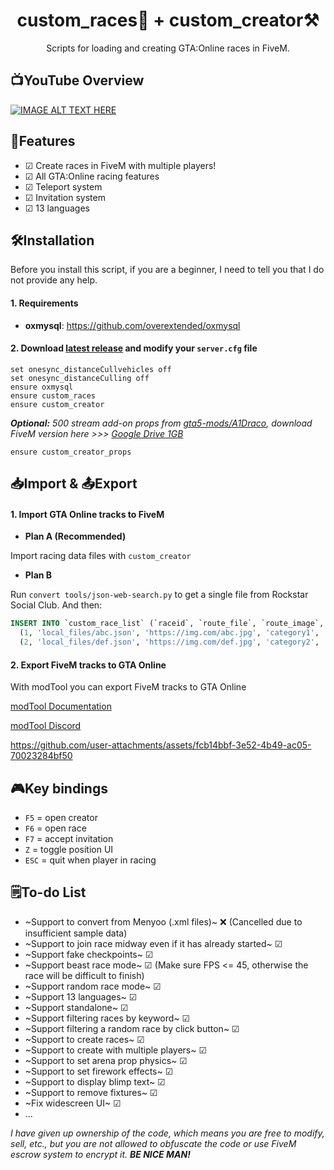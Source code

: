 <h1 align="center">
custom_races🏁 + custom_creator⚒️
</h1>
<p align="center">
Scripts for loading and creating GTA:Online races in FiveM.
</p>

## 📺YouTube Overview
[![IMAGE ALT TEXT HERE](https://i.ytimg.com/vi/wBwX8a3b1YY/maxresdefault.jpg)](https://www.youtube.com/watch?v=wBwX8a3b1YY)

## 🤖Features
- ☑ Create races in FiveM with multiple players!
- ☑ All GTA:Online racing features
- ☑ Teleport system
- ☑ Invitation system
- ☑ 13 languages

## 🛠️Installation
Before you install this script, if you are a beginner, I need to tell you that I do not provide any help.

#### 1. Requirements
- **oxmysql**: https://github.com/overextended/oxmysql

#### 2. Download [latest release](https://github.com/taoletsgo/custom_races/releases) and modify your `server.cfg` file
```
set onesync_distanceCullvehicles off
set onesync_distanceCulling off
ensure oxmysql
ensure custom_races
ensure custom_creator
```

_**Optional:** 500 stream add-on props from [gta5-mods/A1Draco](https://www.gta5-mods.com/tools/increased-props-add-on), download FiveM version here >>> [Google Drive 1GB](https://drive.google.com/file/d/1bEcgqjccRhoXV0uHHX2lJZfKZuktmxha/view?usp=sharing)_

```
ensure custom_creator_props
```

## 📥Import & 📤Export

#### 1. Import GTA Online tracks to FiveM
- **Plan A (Recommended)**

Import racing data files with `custom_creator`

- **Plan B**

Run `convert tools/json-web-search.py` to get a single file from Rockstar Social Club. And then:

```sql
INSERT INTO `custom_race_list` (`raceid`, `route_file`, `route_image`, `category`, `besttimes`) VALUES
  (1, 'local_files/abc.json', 'https://img.com/abc.jpg', 'category1', '[]'),
  (2, 'local_files/def.json', 'https://img.com/def.jpg', 'category2', '[]');
```

#### 2. Export FiveM tracks to GTA Online
With modTool you can export FiveM tracks to GTA Online

[modTool Documentation](https://oleg52.github.io/ModToolDocs/)

[modTool Discord](https://discord.gg/q9MyqMHdVf)

https://github.com/user-attachments/assets/fcb14bbf-3e52-4b49-ac05-70023284bf50

## 🎮Key bindings
- `F5` = open creator
- `F6` = open race
- `F7` = accept invitation
- `Z` = toggle position UI
- `ESC` = quit when player in racing

## 🗒️To-do List
- ~Support to convert from Menyoo (.xml files)~ ❌ (Cancelled due to insufficient sample data)
- ~Support to join race midway even if it has already started~ ☑
- ~Support fake checkpoints~ ☑
- ~Support beast race mode~ ☑ (Make sure FPS <= 45, otherwise the race will be difficult to finish)
- ~Support random race mode~ ☑
- ~Support 13 languages~ ☑
- ~Support standalone~ ☑
- ~Support filtering races by keyword~ ☑
- ~Support filtering a random race by click button~ ☑
- ~Support to create races~ ☑
- ~Support to create with multiple players~ ☑
- ~Support to set arena prop physics~ ☑
- ~Support to set firework effects~ ☑
- ~Support to display blimp text~ ☑
- ~Support to remove fixtures~ ☑
- ~Fix widescreen UI~ ☑
- ...

*I have given up ownership of the code, which means you are free to modify, sell, etc., but you are not allowed to obfuscate the code or use FiveM escrow system to encrypt it. **BE NICE MAN!***
